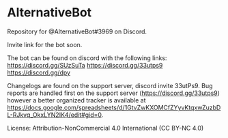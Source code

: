 # AlternativeBot
Repository for @AlternativeBot#3969 on Discord.

Invite link for the bot soon.

The bot can be found on discord with the following links:
https://discord.gg/SUzSuTa
https://discord.gg/33utps9
https://discord.gg/dpy

Changelogs are found on the support server, discord invite 33utPs9.
Bug reports are handled first on the support server (https://discord.gg/33utps9) however a better organized tracker is available at https://docs.google.com/spreadsheets/d/1GtvZwKXOMCfZYyvKtqxwZuzbDL-RJkvq_OkxLYN2IK4/edit#gid=0. 

License:
Attribution-NonCommercial 4.0 International (CC BY-NC 4.0)
